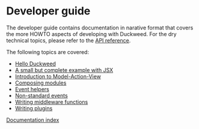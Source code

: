 # Developer guide

The developer guide contains documentation in narative format that covers the
more HOWTO aspects of developing with Duckweed. For the dry technical topics,
please refer to the [API reference](../api/main.md).

The following topics are covered:

- [Hello Duckweed](./hello-duckweed.md)
- [A small but complete example with JSX](./mav-example.md)
- [Introduction to Model-Action-View](./mav-intro.md)
- [Composing modules](./composition.md)
- [Event helpers](./event-helpers.md)
- [Non-standard events](./non-standard-events.md)
- [Writing middleware functions](./middleware.md)
- [Writing plugins](./plugins.md)

[Documentation index](../main.md)
